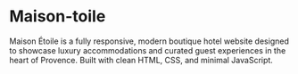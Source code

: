 # Maison-toile
Maison Étoile is a fully responsive, modern boutique hotel website designed to showcase luxury accommodations and curated guest experiences in the heart of Provence. Built with clean HTML, CSS, and minimal JavaScript.
